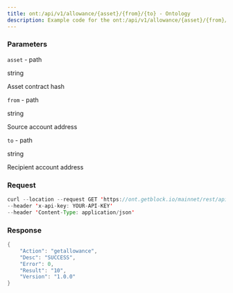 ```yaml
---
title: ont:/api/v1/allowance/{asset}/{from}/{to} - Ontology
description: Example code for the ont:/api/v1/allowance/{asset}/{from}/{to} rest method. Сomplete guide on how to use ont:/api/v1/allowance/{asset}/{from}/{to} rest in GetBlock.io Web3 documentation.
---
```


### Parameters


`asset` - path

string

Asset contract hash

`from` - path

string

Source account address

`to` - path

string

Recipient account address

### Request

``` java
curl --location --request GET 'https://ont.getblock.io/mainnet/rest/api/v1/allowance/ont/A9yD14Nj9j7xAB4dbGeiX9h8unkKHxuWwb/AA4WVfUB1ipHL8s3PRSYgeV1HhAU3KcKTq' 
--header 'x-api-key: YOUR-API-KEY' 
--header 'Content-Type: application/json' 
```

###  Response

``` java
{
    "Action": "getallowance",
    "Desc": "SUCCESS",
    "Error": 0,
    "Result": "10",
    "Version": "1.0.0"
}
```

